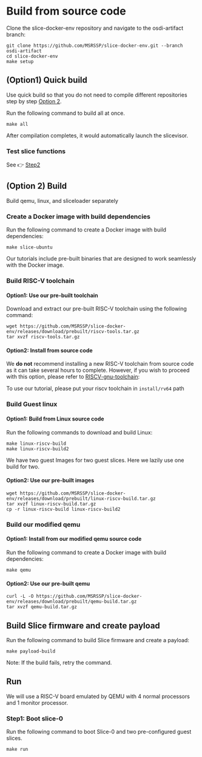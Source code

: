 # Build from source code

Clone the slice-docker-env repository and navigate to the osdi-artifact branch:

```
git clone https://github.com/MSRSSP/slice-docker-env.git --branch osdi-artifact
cd slice-docker-env
make setup
```

## (Option1) Quick build

Use quick build so that you do not need to compile different repositories step by step [Option 2](#option-2-build).

Run the following command to build all at once.
```
make all
```

After compilation completes, it would automatically launch the slicevisor.


### Test slice functions

See :point_right: [Step2](quick-start.md#)

## (Option 2) Build
Build qemu, linux, and sliceloader separately

### Create a Docker image with build dependencies
Run the following command to create a Docker image with build dependencies:

```
make slice-ubuntu
```

Our tutorials include pre-built binaries that are designed to work seamlessly with the Docker image.

### Build RISC-V toolchain

#### Option1: Use our pre-built toolchain

Download and extract our pre-built RISC-V toolchain using the following command:

```
wget https://github.com/MSRSSP/slice-docker-env/releases/download/prebuilt/riscv-tools.tar.gz
tar xvzf riscv-tools.tar.gz
```

#### Option2: Install from source code

We **do not** recommend installing a new RISC-V toolchain from source code as it
can take several hours to complete. However, if you wish to proceed with this
option, please refer to [RISCV-gnu-toolchain](https://github.com/riscv/riscv-gnu-toolchain):

To use our tutorial, please put your riscv toolchain in
`install/rv64` path


### Build Guest linux

#### Option1: Build from Linux source code

Run the following commands to download and build Linux:

```
make linux-riscv-build
make linux-riscv-build2
```

We have two guest Images for two guest slices. Here we lazily use one build for two.

#### Option2: Use our pre-built images

```
wget https://github.com/MSRSSP/slice-docker-env/releases/download/prebuilt/linux-riscv-build.tar.gz
tar xvzf linux-riscv-build.tar.gz
cp -r linux-riscv-build linux-riscv-build2
```

### Build our modified qemu

#### Option1: Install from our modified qemu source code

Run the following command to create a Docker image with build dependencies:

```
make qemu
```

#### Option2: Use our pre-built qemu

```
curl -L -O https://github.com/MSRSSP/slice-docker-env/releases/download/prebuilt/qemu-build.tar.gz
tar xvzf qemu-build.tar.gz
```

## Build Slice firmware and create payload

Run the following command to build Slice firmware and create a payload:

```
make payload-build
```

Note: If the build fails, retry the command.

## Run
We will use a RISC-V board emulated by QEMU with 4 normal processors and 1 monitor processor. 

### Step1: Boot slice-0

Run the following command to boot Slice-0 and two pre-configured guest slices.

```
make run
```


